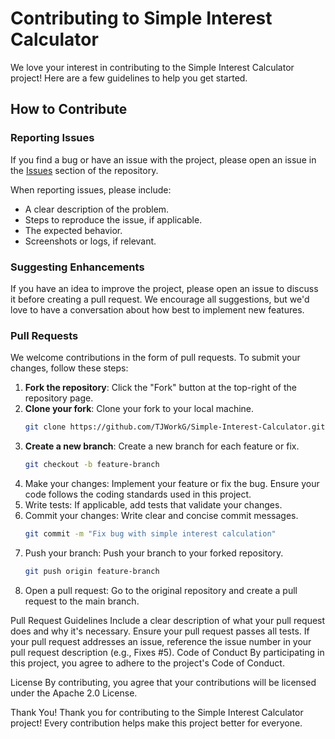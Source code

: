 # Contributing to Simple Interest Calculator

We love your interest in contributing to the Simple Interest Calculator project! Here are a few guidelines to help you get started.

## How to Contribute

### Reporting Issues

If you find a bug or have an issue with the project, please open an issue in the [Issues](https://github.com/TJWorkG/Simple-Interest-Calculator/issues) section of the repository.

When reporting issues, please include:
- A clear description of the problem.
- Steps to reproduce the issue, if applicable.
- The expected behavior.
- Screenshots or logs, if relevant.

### Suggesting Enhancements

If you have an idea to improve the project, please open an issue to discuss it before creating a pull request. We encourage all suggestions, but we'd love to have a conversation about how best to implement new features.

### Pull Requests

We welcome contributions in the form of pull requests. To submit your changes, follow these steps:

1. **Fork the repository**: Click the "Fork" button at the top-right of the repository page.
2. **Clone your fork**: Clone your fork to your local machine.
   ```bash
   git clone https://github.com/TJWorkG/Simple-Interest-Calculator.git
3. **Create a new branch**: Create a new branch for each feature or fix.
   ```bash
   git checkout -b feature-branch
4. Make your changes: Implement your feature or fix the bug. Ensure your code follows the coding standards used in this project.
5. Write tests: If applicable, add tests that validate your changes.
6. Commit your changes: Write clear and concise commit messages.
   ```bash
   git commit -m "Fix bug with simple interest calculation"
7. Push your branch: Push your branch to your forked repository.
   ```bash
   git push origin feature-branch
8. Open a pull request: Go to the original repository and create a pull request to the main branch.

Pull Request Guidelines
Include a clear description of what your pull request does and why it's necessary.
Ensure your pull request passes all tests.
If your pull request addresses an issue, reference the issue number in your pull request description (e.g., Fixes #5).
Code of Conduct
By participating in this project, you agree to adhere to the project's Code of Conduct.

License
By contributing, you agree that your contributions will be licensed under the Apache 2.0 License.

Thank You!
Thank you for contributing to the Simple Interest Calculator project! Every contribution helps make this project better for everyone.
